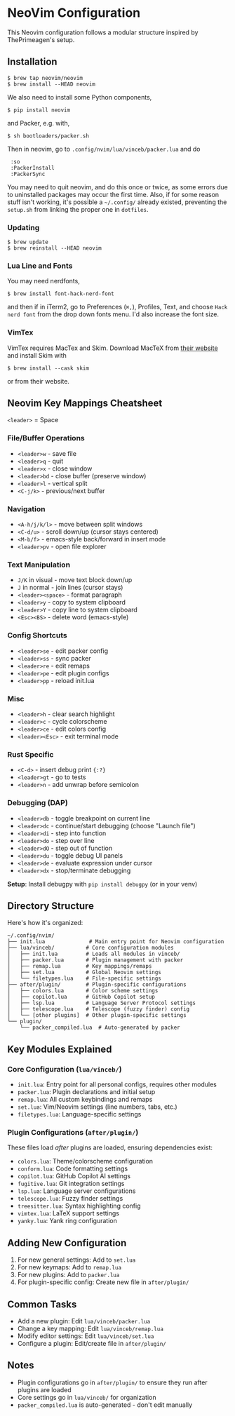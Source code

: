 # NeoVim Configuration

This Neovim configuration follows a modular structure inspired by ThePrimeagen's setup.

## Installation

    $ brew tap neovim/neovim
    $ brew install --HEAD neovim

We also need to install some Python components,

    $ pip install neovim

and Packer, e.g. with,

    $ sh bootloaders/packer.sh

Then in neovim, go to `.config/nvim/lua/vinceb/packer.lua` and do

     :so
     :PackerInstall
     :PackerSync

You may need to quit neovim, and do this once or twice, as some errors 
due to uninstalled packages may occur the first time. Also, if for some 
reason stuff isn't working, it's possible a `~/.config/` already existed,
preventing the `setup.sh` from linking the proper one in `dotfiles`.

### Updating

    $ brew update
    $ brew reinstall --HEAD neovim

### Lua Line and Fonts

You may need nerdfonts,

    $ brew install font-hack-nerd-font

and then if in iTerm2, go to Preferences (`⌘,`),
Profiles, Text, and choose `Hack nerd font`
from the drop down fonts menu. I'd also increase
the font size.

### VimTex

VimTex requires MacTex and Skim. Download
MacTeX from [their website](https://www.tug.org/mactex/mactex-download.html)
and install Skim with

    $ brew install --cask skim

or from their website.

## Neovim Key Mappings Cheatsheet

`<leader>` = Space

### File/Buffer Operations
- `<leader>w` - save file
- `<leader>q` - quit
- `<leader>x` - close window
- `<leader>bd` - close buffer (preserve window)
- `<leader>l` - vertical split
- `<C-j/k>` - previous/next buffer

### Navigation
- `<A-h/j/k/l>` - move between split windows
- `<C-d/u>` - scroll down/up (cursor stays centered)
- `<M-b/f>` - emacs-style back/forward in insert mode
- `<leader>pv` - open file explorer

### Text Manipulation
- `J/K` in visual - move text block down/up
- `J` in normal - join lines (cursor stays)
- `<leader><space>` - format paragraph
- `<leader>y` - copy to system clipboard
- `<leader>Y` - copy line to system clipboard
- `<Esc><BS>` - delete word (emacs-style)

### Config Shortcuts
- `<leader>se` - edit packer config
- `<leader>ss` - sync packer
- `<leader>re` - edit remaps
- `<leader>pe` - edit plugin configs
- `<leader>pp` - reload init.lua

### Misc
- `<leader>h` - clear search highlight
- `<leader>c` - cycle colorscheme
- `<leader>ce` - edit colors config
- `<leader><Esc>` - exit terminal mode

### Rust Specific
- `<C-d>` - insert debug print `{:?}`
- `<leader>gt` - go to tests
- `<leader>n` - add unwrap before semicolon

### Debugging (DAP)
- `<leader>db` - toggle breakpoint on current line
- `<leader>dc` - continue/start debugging (choose "Launch file")
- `<leader>di` - step into function
- `<leader>do` - step over line
- `<leader>dO` - step out of function
- `<leader>du` - toggle debug UI panels
- `<leader>de` - evaluate expression under cursor
- `<leader>dx` - stop/terminate debugging

**Setup**: Install debugpy with `pip install debugpy` (or in your venv)

## Directory Structure

Here's how it's organized:

```
~/.config/nvim/
├── init.lua              # Main entry point for Neovim configuration
├── lua/vinceb/          # Core configuration modules
│   ├── init.lua         # Loads all modules in vinceb/
│   ├── packer.lua       # Plugin management with packer
│   ├── remap.lua        # Key mappings/remaps
│   ├── set.lua          # Global Neovim settings
│   └── filetypes.lua    # File-specific settings
├── after/plugin/        # Plugin-specific configurations
│   ├── colors.lua       # Color scheme settings
│   ├── copilot.lua      # GitHub Copilot setup
│   ├── lsp.lua          # Language Server Protocol settings
│   ├── telescope.lua    # Telescope (fuzzy finder) config
│   └── [other plugins]  # Other plugin-specific settings
└── plugin/
    └── packer_compiled.lua  # Auto-generated by packer
```

## Key Modules Explained

### Core Configuration (`lua/vinceb/`)
- `init.lua`: Entry point for all personal configs, requires other modules
- `packer.lua`: Plugin declarations and initial setup
- `remap.lua`: All custom keybindings and remaps
- `set.lua`: Vim/Neovim settings (line numbers, tabs, etc.)
- `filetypes.lua`: Language-specific settings

### Plugin Configurations (`after/plugin/`)
These files load *after* plugins are loaded, ensuring dependencies exist:
- `colors.lua`: Theme/colorscheme configuration
- `conform.lua`: Code formatting settings
- `copilot.lua`: GitHub Copilot AI settings
- `fugitive.lua`: Git integration settings
- `lsp.lua`: Language server configurations
- `telescope.lua`: Fuzzy finder settings
- `treesitter.lua`: Syntax highlighting config
- `vimtex.lua`: LaTeX support settings
- `yanky.lua`: Yank ring configuration

## Adding New Configuration

1. For new general settings: Add to `set.lua`
2. For new keymaps: Add to `remap.lua`
3. For new plugins: Add to `packer.lua`
4. For plugin-specific config: Create new file in `after/plugin/`

## Common Tasks

- Add a new plugin: Edit `lua/vinceb/packer.lua`
- Change a key mapping: Edit `lua/vinceb/remap.lua`
- Modify editor settings: Edit `lua/vinceb/set.lua`
- Configure a plugin: Edit/create file in `after/plugin/`

## Notes
- Plugin configurations go in `after/plugin/` to ensure they run after plugins are loaded
- Core settings go in `lua/vinceb/` for organization
- `packer_compiled.lua` is auto-generated - don't edit manually
